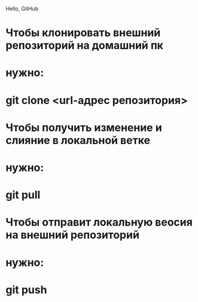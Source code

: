 Hello, GitHub
# Чтобы клонировать внешний репозиторий на домашний пк
# нужно:
# git clone <url-адрес репозитория> 

# Чтобы получить изменение и слияние в локальной ветке
# нужно:
# git pull

# Чтобы отправит локальную веосия на внешний репозиторий
# нужно:
# git push


